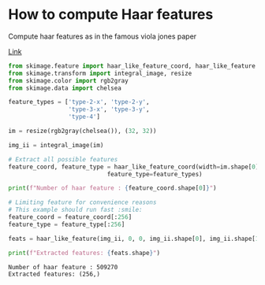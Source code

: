 # How to compute Haar features

Compute haar features as in the famous viola jones paper

[Link](https://scikit-image.org/docs/dev/auto_examples/applications/plot_haar_extraction_selection_classification.html#sphx-glr-auto-examples-applications-plot-haar-extraction-selection-classification-py)


```python
from skimage.feature import haar_like_feature_coord, haar_like_feature
from skimage.transform import integral_image, resize
from skimage.color import rgb2gray
from skimage.data import chelsea

feature_types = ['type-2-x', 'type-2-y',
                 'type-3-x', 'type-3-y',
                 'type-4']

im = resize(rgb2gray(chelsea()), (32, 32))

img_ii = integral_image(im)

# Extract all possible features
feature_coord, feature_type = haar_like_feature_coord(width=im.shape[0], height=im.shape[1],
                            feature_type=feature_types)

print(f"Number of haar feature : {feature_coord.shape[0]}")

# Limiting feature for convenience reasons
# This example should run fast :smile:
feature_coord = feature_coord[:256]
feature_type = feature_type[:256]

feats = haar_like_feature(img_ii, 0, 0, img_ii.shape[0], img_ii.shape[1], feature_type=feature_type, feature_coord=feature_coord)

print(f"Extracted features: {feats.shape}")
```

    Number of haar feature : 509270
    Extracted features: (256,)

